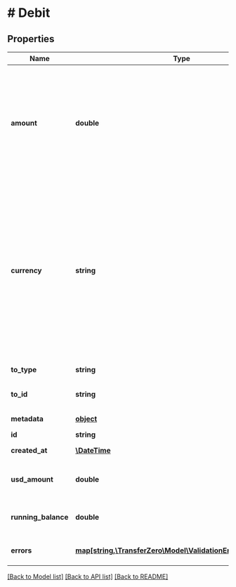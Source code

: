 # # Debit

## Properties

Name | Type | Description | Notes
------------ | ------------- | ------------- | -------------
**amount** | **double** | The amount to be debited from your account.  The \&quot;amount\&quot; parameter is optional - - if included, it must equal the amount required to fund the transaction. - if omitted, it will default to the amount required to fund the transaction. | [optional] 
**currency** | **string** | The currency of the amount in 3-character alpha ISO 4217 currency format.  The \&quot;currency\&quot; parameter is optional - if omitted, it will default to the payin currency of the transaction. - it can be added in as an additional check to ensure that the expected currency is used. (an error will be given back if it does not match up with the payin currency of the transaction) | [optional] 
**to_type** | **string** | Describes what the debit is funding | 
**to_id** | **string** | The ID of the resource the debit is funding | 
**metadata** | [**object**](.md) | Metadata of account debit | [optional] 
**id** | **string** |  | [optional] 
**created_at** | [**\DateTime**](\DateTime.md) | Date and time that the debit was created | [optional] 
**usd_amount** | **double** | The amount to be debited from your account converted to USD | [optional] 
**running_balance** | **double** | The total amount remaining in your account after the debit call | [optional] 
**errors** | [**map[string,\TransferZero\Model\ValidationErrorDescription[]]**](array.md) | The fields that have some problems and don&#39;t pass validation | [optional] 

[[Back to Model list]](../../README.md#documentation-for-models) [[Back to API list]](../../README.md#documentation-for-api-endpoints) [[Back to README]](../../README.md)


